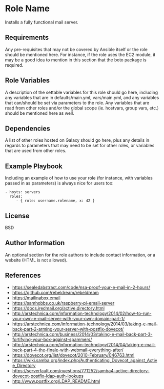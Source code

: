 Role Name
=========

Installs a fully functional mail server.

Requirements
------------

Any pre-requisites that may not be covered by Ansible itself or the role should be mentioned here. For instance, if the role uses the EC2 module, it may be a good idea to mention in this section that the boto package is required.

Role Variables
--------------

A description of the settable variables for this role should go here, including any variables that are in defaults/main.yml, vars/main.yml, and any variables that can/should be set via parameters to the role. Any variables that are read from other roles and/or the global scope (ie. hostvars, group vars, etc.) should be mentioned here as well.

Dependencies
------------

A list of other roles hosted on Galaxy should go here, plus any details in regards to parameters that may need to be set for other roles, or variables that are used from other roles.

Example Playbook
----------------

Including an example of how to use your role (for instance, with variables passed in as parameters) is always nice for users too:

    - hosts: servers
      roles:
         - { role: username.rolename, x: 42 }

License
-------

BSD

Author Information
------------------

An optional section for the role authors to include contact information, or a website (HTML is not allowed).

References
----------
- https://sealedabstract.com/code/nsa-proof-your-e-mail-in-2-hours/
- https://github.com/rebeldream/rebeldream
- https://mailinabox.email
- https://samhobbs.co.uk/raspberry-pi-email-server
- https://docs.iredmail.org/active.directory.html
- http://arstechnica.com/information-technology/2014/02/how-to-run-your-own-e-mail-server-with-your-own-domain-part-1/
- https://arstechnica.com/information-technology/2014/03/taking-e-mail-back-part-2-arming-your-server-with-postfix-dovecot/
- http://arstechnica.com/business/2014/03/taking-e-mail-back-part-3-fortifying-your-box-against-spammers/
- http://arstechnica.com/information-technology/2014/04/taking-e-mail-back-part-4-the-finale-with-webmail-everything-after/
- https://dovecot.org/list/dovecot/2010-February/046763.html
- https://wiki.samba.org/index.php/Authenticating_Dovecot_against_Active_Directory
- https://serverfault.com/questions/771252/samba4-active-directory-dovecot-postfix-ldap-auth-lookups
- http://www.postfix.org/LDAP_README.html

